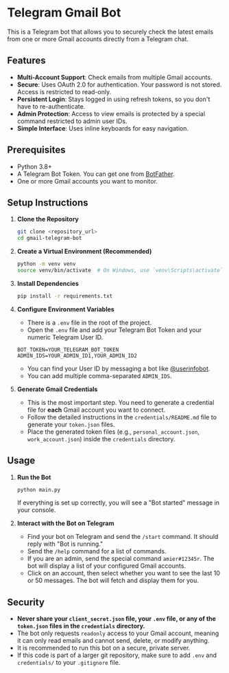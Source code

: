 # Telegram Gmail Bot

This is a Telegram bot that allows you to securely check the latest emails from one or more Gmail accounts directly from a Telegram chat.

## Features

- **Multi-Account Support**: Check emails from multiple Gmail accounts.
- **Secure**: Uses OAuth 2.0 for authentication. Your password is not stored. Access is restricted to read-only.
- **Persistent Login**: Stays logged in using refresh tokens, so you don't have to re-authenticate.
- **Admin Protection**: Access to view emails is protected by a special command restricted to admin user IDs.
- **Simple Interface**: Uses inline keyboards for easy navigation.

## Prerequisites

- Python 3.8+
- A Telegram Bot Token. You can get one from [BotFather](https://t.me/botfather).
- One or more Gmail accounts you want to monitor.

## Setup Instructions

1.  **Clone the Repository**
    ```bash
    git clone <repository_url>
    cd gmail-telegram-bot
    ```

2.  **Create a Virtual Environment (Recommended)**
    ```bash
    python -m venv venv
    source venv/bin/activate  # On Windows, use `venv\Scripts\activate`
    ```

3.  **Install Dependencies**
    ```bash
    pip install -r requirements.txt
    ```

4.  **Configure Environment Variables**
    -   There is a `.env` file in the root of the project.
    -   Open the `.env` file and add your Telegram Bot Token and your numeric Telegram User ID.
    ```env
    BOT_TOKEN=YOUR_TELEGRAM_BOT_TOKEN
    ADMIN_IDS=YOUR_ADMIN_ID1,YOUR_ADMIN_ID2
    ```
    -   You can find your User ID by messaging a bot like [@userinfobot](https://t.me/userinfobot).
    -   You can add multiple comma-separated `ADMIN_IDS`.

5.  **Generate Gmail Credentials**
    -   This is the most important step. You need to generate a credential file for **each** Gmail account you want to connect.
    -   Follow the detailed instructions in the `credentials/README.md` file to generate your `token.json` files.
    -   Place the generated token files (e.g., `personal_account.json`, `work_account.json`) inside the `credentials` directory.

## Usage

1.  **Run the Bot**
    ```bash
    python main.py
    ```
    If everything is set up correctly, you will see a "Bot started" message in your console.

2.  **Interact with the Bot on Telegram**
    -   Find your bot on Telegram and send the `/start` command. It should reply with "Bot is running."
    -   Send the `/help` command for a list of commands.
    -   If you are an admin, send the special command `amier#12345r`. The bot will display a list of your configured Gmail accounts.
    -   Click on an account, then select whether you want to see the last 10 or 50 messages. The bot will fetch and display them for you.

## Security

-   **Never share your `client_secret.json` file, your `.env` file, or any of the `token.json` files in the `credentials` directory.**
-   The bot only requests `readonly` access to your Gmail account, meaning it can only read emails and cannot send, delete, or modify anything.
-   It is recommended to run this bot on a secure, private server.
-   If this code is part of a larger git repository, make sure to add `.env` and `credentials/` to your `.gitignore` file.
